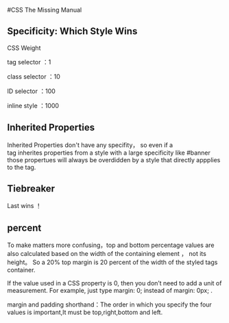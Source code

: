 #CSS The Missing Manual

## Specificity: Which Style Wins 

CSS Weight

tag selector ：1

class selector ：10

ID selector ：100

inline style ：1000

## Inherited Properties

Inherited Properties don't have any specifity， so even if a  
tag inherites properties from a style with a large specificity  like #banner those propertues will always be overdidden by a style that directly appplies to the tag.

## Tiebreaker
Last wins ！

## percent

To make matters more confusing，top and bottom percentage values are also calculated based on the width of the containing element ， not its height。 So a 20% top margin is 20 percent of the width of the styled tags container.

If the value used in a CSS property is 0, then you don’t need to add a unit of measurement. For example, just type margin: 0; instead of margin: 0px; .

margin and padding shorthand：The order in which you specify the four values is important,It must be top,right,bottom and left.